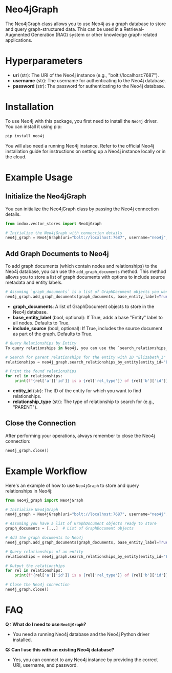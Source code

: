 # Neo4jGraph

The Neo4jGraph class allows you to use Neo4j as a graph database to store and query graph-structured data. This can be used in a Retrieval-Augmented Generation (RAG) system or other knowledge graph-related applications.

# Hyperparameters

- **uri** (str): The URI of the Neo4j instance (e.g., "bolt://localhost:7687").
- **username** (str): The username for authenticating to the Neo4j database.
- **password** (str): The password for authenticating to the Neo4j database.

# Installation

To use Neo4j with this package, you first need to install the `Neo4j` driver. You can install it using pip:

```python
pip install neo4j
```
You will also need a running Neo4j instance. Refer to the official Neo4j installation guide for instructions on setting up a Neo4j instance locally or in the cloud.

# Example Usage
## Initialize the Neo4jGraph
You can initialize the Neo4jGraph class by passing the Neo4j connection details.

```python
from indox.vector_stores import Neo4jGraph

# Initialize the Neo4jGraph with connection details
neo4j_graph = Neo4jGraph(uri="bolt://localhost:7687", username="neo4j", password="your_password")
```
## Add Graph Documents to Neo4j
To add graph documents (which contain nodes and relationships) to the Neo4j database, you can use the `add_graph_documents` method. This method allows you to store a list of graph documents with options to include source metadata and entity labels.

```python
# Assuming `graph_documents` is a list of GraphDocument objects you want to store
neo4j_graph.add_graph_documents(graph_documents, base_entity_label=True, include_source=True)
```

- **graph_documents**: A list of GraphDocument objects to store in the Neo4j database.
- **base_entity_label** (bool, optional): If True, adds a base "Entity" label to all nodes. Defaults to True.
- **include_source** (bool, optional): If True, includes the source document as part of the graph. Defaults to True.

```python
# Query Relationships by Entity
To query relationships in Neo4j, you can use the `search_relationships_by_entity` method. This method allows you to search for relationships by specifying the entity ID and the relationship type.

# Search for parent relationships for the entity with ID "Elizabeth_I"
relationships = neo4j_graph.search_relationships_by_entity(entity_id="Elizabeth_I", relationship_type="PARENT")

# Print the found relationships
for rel in relationships:
    print(f"{rel['a']['id']} is a {rel['rel_type']} of {rel['b']['id']}")
```

- **entity_id** (str): The ID of the entity for which you want to find relationships.
- **relationship_type** (str): The type of relationship to search for (e.g., "PARENT").

## Close the Connection
After performing your operations, always remember to close the Neo4j connection:

```python
neo4j_graph.close()
```

# Example Workflow

Here's an example of how to use `Neo4jGraph` to store and query relationships in Neo4j:

```python
from neo4j_graph import Neo4jGraph

# Initialize Neo4jGraph
neo4j_graph = Neo4jGraph(uri="bolt://localhost:7687", username="neo4j", password="your_password")

# Assuming you have a list of GraphDocument objects ready to store
graph_documents = [...]  # List of GraphDocument objects

# Add the graph documents to Neo4j
neo4j_graph.add_graph_documents(graph_documents, base_entity_label=True, include_source=True)

# Query relationships of an entity
relationships = neo4j_graph.search_relationships_by_entity(entity_id="Elizabeth_I", relationship_type="PARENT")

# Output the relationships
for rel in relationships:
    print(f"{rel['a']['id']} is a {rel['rel_type']} of {rel['b']['id']}")

# Close the Neo4j connection
neo4j_graph.close()
```

# FAQ

**Q : What do I need to use `Neo4jGraph`?**

*  You need a running Neo4j database and the Neo4j Python driver installed.

**Q: Can I use this with an existing Neo4j database?**

* Yes, you can connect to any Neo4j instance by providing the correct URI, username, and password.
